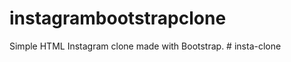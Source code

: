 # instagrambootstrapclone
Simple HTML Instagram clone made with Bootstrap.
#   i n s t a - c l o n e  
 